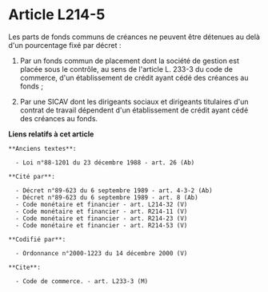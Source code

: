 # Article L214-5

Les parts de fonds communs de créances ne peuvent être détenues au delà d'un pourcentage fixé par décret :

1. Par un fonds commun de placement dont la société de gestion est placée sous le contrôle, au sens de l'article L. 233-3 du
code de commerce, d'un établissement de crédit ayant cédé des créances au fonds ;

2. Par une SICAV dont les dirigeants sociaux et dirigeants titulaires d'un contrat de travail dépendent d'un établissement de
crédit ayant cédé des créances au fonds.

**Liens relatifs à cet article**

	**Anciens textes**:

	  - Loi n°88-1201 du 23 décembre 1988 - art. 26 (Ab)

	**Cité par**:

	  - Décret n°89-623 du 6 septembre 1989 - art. 4-3-2 (Ab)
	  - Décret n°89-623 du 6 septembre 1989 - art. 8 (Ab)
	  - Code monétaire et financier - art. L214-32 (V)
	  - Code monétaire et financier - art. R214-11 (V)
	  - Code monétaire et financier - art. R214-23 (V)
	  - Code monétaire et financier - art. R214-53 (V)

	**Codifié par**:

	  - Ordonnance n°2000-1223 du 14 décembre 2000 (V)

	**Cite**:

	  - Code de commerce. - art. L233-3 (M)
